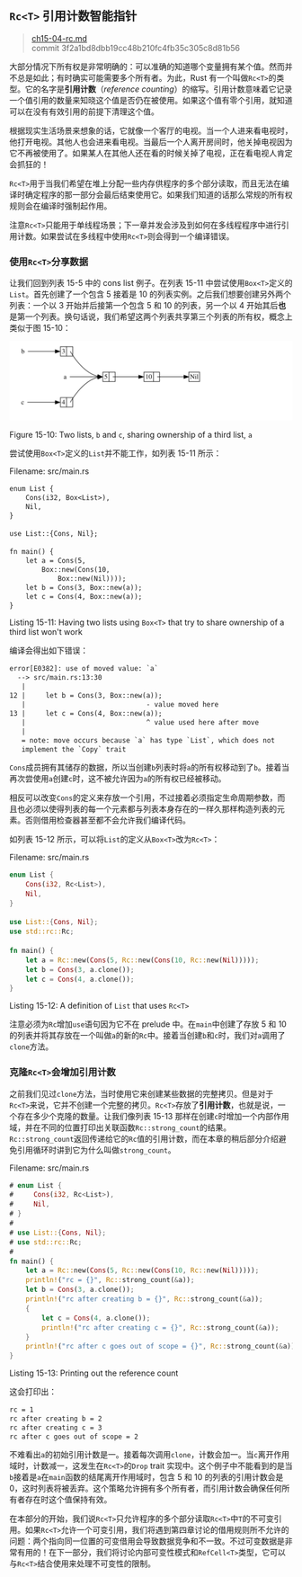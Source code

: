 ## `Rc<T>` 引用计数智能指针

> [ch15-04-rc.md](https://github.com/rust-lang/book/blob/master/second-edition/src/ch15-04-rc.md)
> <br>
> commit 3f2a1bd8dbb19cc48b210fc4fb35c305c8d81b56

大部分情况下所有权是非常明确的：可以准确的知道哪个变量拥有某个值。然而并不总是如此；有时确实可能需要多个所有者。为此，Rust 有一个叫做`Rc<T>`的类型。它的名字是**引用计数**（*reference counting*）的缩写。引用计数意味着它记录一个值引用的数量来知晓这个值是否仍在被使用。如果这个值有零个引用，就知道可以在没有有效引用的前提下清理这个值。

根据现实生活场景来想象的话，它就像一个客厅的电视。当一个人进来看电视时，他打开电视。其他人也会进来看电视。当最后一个人离开房间时，他关掉电视因为它不再被使用了。如果某人在其他人还在看的时候关掉了电视，正在看电视人肯定会抓狂的！

`Rc<T>`用于当我们希望在堆上分配一些内存供程序的多个部分读取，而且无法在编译时确定程序的那一部分会最后结束使用它。如果我们知道的话那么常规的所有权规则会在编译时强制起作用。

注意`Rc<T>`只能用于单线程场景；下一章并发会涉及到如何在多线程程序中进行引用计数。如果尝试在多线程中使用`Rc<T>`则会得到一个编译错误。

### 使用`Rc<T>`分享数据

让我们回到列表 15-5 中的 cons list 例子。在列表 15-11 中尝试使用`Box<T>`定义的`List`。首先创建了一个包含 5 接着是 10 的列表实例。之后我们想要创建另外两个列表：一个以 3 开始并后接第一个包含 5 和 10 的列表，另一个以 4 开始其后**也**是第一个列表。换句话说，我们希望这两个列表共享第三个列表的所有权，概念上类似于图 15-10：

<img alt="Two lists that share ownership of a third list" src="img/trpl15-03.svg" class="center" />

<span class="caption">Figure 15-10: Two lists, `b` and `c`, sharing ownership
of a third list, `a`</span>

尝试使用`Box<T>`定义的`List`并不能工作，如列表 15-11 所示：

<span class="filename">Filename: src/main.rs</span>

```rust,ignore
enum List {
    Cons(i32, Box<List>),
    Nil,
}

use List::{Cons, Nil};

fn main() {
    let a = Cons(5,
        Box::new(Cons(10,
            Box::new(Nil))));
    let b = Cons(3, Box::new(a));
    let c = Cons(4, Box::new(a));
}
```

<span class="caption">Listing 15-11: Having two lists using `Box<T>` that try
to share ownership of a third list won't work</span>

编译会得出如下错误：

```
error[E0382]: use of moved value: `a`
  --> src/main.rs:13:30
   |
12 |     let b = Cons(3, Box::new(a));
   |                              - value moved here
13 |     let c = Cons(4, Box::new(a));
   |                              ^ value used here after move
   |
   = note: move occurs because `a` has type `List`, which does not
   implement the `Copy` trait
```

`Cons`成员拥有其储存的数据，所以当创建`b`列表时将`a`的所有权移动到了`b`。接着当再次尝使用`a`创建`c`时，这不被允许因为`a`的所有权已经被移动。

相反可以改变`Cons`的定义来存放一个引用，不过接着必须指定生命周期参数，而且也必须以使得列表的每一个元素都与列表本身存在的一样久那样构造列表的元素。否则借用检查器甚至都不会允许我们编译代码。

如列表 15-12 所示，可以将`List`的定义从`Box<T>`改为`Rc<T>`：

<span class="filename">Filename: src/main.rs</span>

```rust
enum List {
    Cons(i32, Rc<List>),
    Nil,
}

use List::{Cons, Nil};
use std::rc::Rc;

fn main() {
    let a = Rc::new(Cons(5, Rc::new(Cons(10, Rc::new(Nil)))));
    let b = Cons(3, a.clone());
    let c = Cons(4, a.clone());
}
```

<span class="caption">Listing 15-12: A definition of `List` that uses
`Rc<T>`</span>

注意必须为`Rc`增加`use`语句因为它不在 prelude 中。在`main`中创建了存放 5 和 10 的列表并将其存放在一个叫做`a`的新的`Rc`中。接着当创建`b`和`c`时，我们对`a`调用了`clone`方法。

### 克隆`Rc<T>`会增加引用计数

之前我们见过`clone`方法，当时使用它来创建某些数据的完整拷贝。但是对于`Rc<T>`来说，它并不创建一个完整的拷贝。`Rc<T>`存放了**引用计数**，也就是说，一个存在多少个克隆的数量。让我们像列表 15-13 那样在创建`c`时增加一个内部作用域，并在不同的位置打印出关联函数`Rc::strong_count`的结果。`Rc::strong_count`返回传递给它的`Rc`值的引用计数，而在本章的稍后部分介绍避免引用循环时讲到它为什么叫做`strong_count`。

<span class="filename">Filename: src/main.rs</span>

```rust
# enum List {
#     Cons(i32, Rc<List>),
#     Nil,
# }
#
# use List::{Cons, Nil};
# use std::rc::Rc;
#
fn main() {
    let a = Rc::new(Cons(5, Rc::new(Cons(10, Rc::new(Nil)))));
    println!("rc = {}", Rc::strong_count(&a));
    let b = Cons(3, a.clone());
    println!("rc after creating b = {}", Rc::strong_count(&a));
    {
        let c = Cons(4, a.clone());
        println!("rc after creating c = {}", Rc::strong_count(&a));
    }
    println!("rc after c goes out of scope = {}", Rc::strong_count(&a));
}
```

<span class="caption">Listing 15-13: Printing out the reference count</span>

这会打印出：

```
rc = 1
rc after creating b = 2
rc after creating c = 3
rc after c goes out of scope = 2
```

不难看出`a`的初始引用计数是一。接着每次调用`clone`，计数会加一。当`c`离开作用域时，计数减一，这发生在`Rc<T>`的`Drop` trait 实现中。这个例子中不能看到的是当`b`接着是`a`在`main`函数的结尾离开作用域时，包含 5 和 10 的列表的引用计数会是 0，这时列表将被丢弃。这个策略允许拥有多个所有者，而引用计数会确保任何所有者存在时这个值保持有效。

在本部分的开始，我们说`Rc<T>`只允许程序的多个部分读取`Rc<T>`中`T`的不可变引用。如果`Rc<T>`允许一个可变引用，我们将遇到第四章讨论的借用规则所不允许的问题：两个指向同一位置的可变借用会导致数据竞争和不一致。不过可变数据是非常有用的！在下一部分，我们将讨论内部可变性模式和`RefCell<T>`类型，它可以与`Rc<T>`结合使用来处理不可变性的限制。